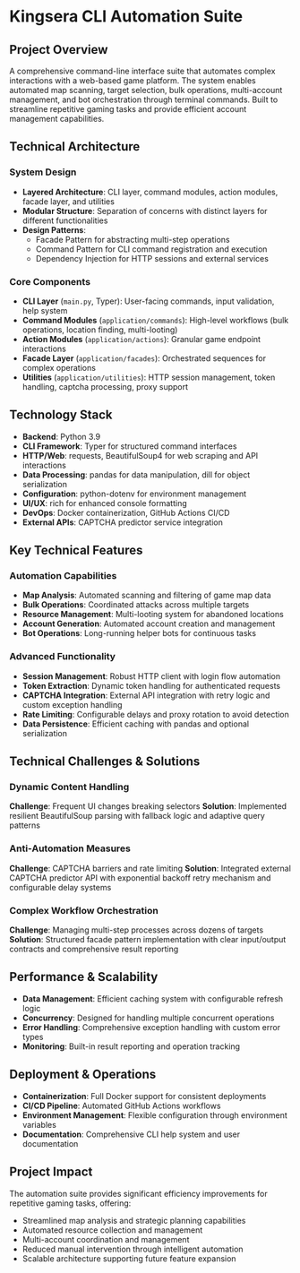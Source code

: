 # Kingsera CLI Automation Suite

## Project Overview

A comprehensive command-line interface suite that automates complex interactions with a web-based game platform. The system enables automated map scanning, target selection, bulk operations, multi-account management, and bot orchestration through terminal commands. Built to streamline repetitive gaming tasks and provide efficient account management capabilities.

## Technical Architecture

### System Design
- **Layered Architecture**: CLI layer, command modules, action modules, facade layer, and utilities
- **Modular Structure**: Separation of concerns with distinct layers for different functionalities
- **Design Patterns**: 
  - Facade Pattern for abstracting multi-step operations
  - Command Pattern for CLI command registration and execution
  - Dependency Injection for HTTP sessions and external services

### Core Components
- **CLI Layer** (`main.py`, Typer): User-facing commands, input validation, help system
- **Command Modules** (`application/commands`): High-level workflows (bulk operations, location finding, multi-looting)
- **Action Modules** (`application/actions`): Granular game endpoint interactions
- **Facade Layer** (`application/facades`): Orchestrated sequences for complex operations
- **Utilities** (`application/utilities`): HTTP session management, token handling, captcha processing, proxy support

## Technology Stack

- **Backend**: Python 3.9
- **CLI Framework**: Typer for structured command interfaces
- **HTTP/Web**: requests, BeautifulSoup4 for web scraping and API interactions
- **Data Processing**: pandas for data manipulation, dill for object serialization
- **Configuration**: python-dotenv for environment management
- **UI/UX**: rich for enhanced console formatting
- **DevOps**: Docker containerization, GitHub Actions CI/CD
- **External APIs**: CAPTCHA predictor service integration

## Key Technical Features

### Automation Capabilities
- **Map Analysis**: Automated scanning and filtering of game map data
- **Bulk Operations**: Coordinated attacks across multiple targets
- **Resource Management**: Multi-looting system for abandoned locations
- **Account Generation**: Automated account creation and management
- **Bot Operations**: Long-running helper bots for continuous tasks

### Advanced Functionality
- **Session Management**: Robust HTTP client with login flow automation
- **Token Extraction**: Dynamic token handling for authenticated requests
- **CAPTCHA Integration**: External API integration with retry logic and custom exception handling
- **Rate Limiting**: Configurable delays and proxy rotation to avoid detection
- **Data Persistence**: Efficient caching with pandas and optional serialization

## Technical Challenges & Solutions

### Dynamic Content Handling
**Challenge**: Frequent UI changes breaking selectors
**Solution**: Implemented resilient BeautifulSoup parsing with fallback logic and adaptive query patterns

### Anti-Automation Measures
**Challenge**: CAPTCHA barriers and rate limiting
**Solution**: Integrated external CAPTCHA predictor API with exponential backoff retry mechanism and configurable delay systems

### Complex Workflow Orchestration
**Challenge**: Managing multi-step processes across dozens of targets
**Solution**: Structured facade pattern implementation with clear input/output contracts and comprehensive result reporting

## Performance & Scalability

- **Data Management**: Efficient caching system with configurable refresh logic
- **Concurrency**: Designed for handling multiple concurrent operations
- **Error Handling**: Comprehensive exception handling with custom error types
- **Monitoring**: Built-in result reporting and operation tracking

## Deployment & Operations

- **Containerization**: Full Docker support for consistent deployments
- **CI/CD Pipeline**: Automated GitHub Actions workflows
- **Environment Management**: Flexible configuration through environment variables
- **Documentation**: Comprehensive CLI help system and user documentation

## Project Impact

The automation suite provides significant efficiency improvements for repetitive gaming tasks, offering:
- Streamlined map analysis and strategic planning capabilities
- Automated resource collection and management
- Multi-account coordination and management
- Reduced manual intervention through intelligent automation
- Scalable architecture supporting future feature expansion
